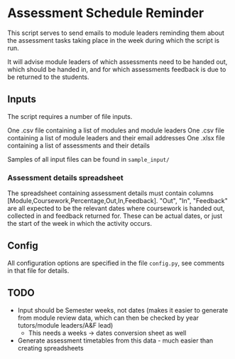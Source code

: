 # Assessment Schedule Reminder

This script serves to send emails to module leaders reminding them about the assessment tasks taking place in the week during which the script is run.

It will advise module leaders of which assessments need to be handed out, which should be handed in, and for which assessments feedback is due to be returned to the students.


## Inputs
The script requires a number of file inputs.

One .csv file containing a list of modules and module leaders
One .csv file containing a list of module leaders and their email addresses
One .xlsx file containing a list of assessments and their details

Samples of all input files can be found in `sample_input/`

### Assessment details spreadsheet
The spreadsheet containing assessment details must contain columns [Module,Coursework,Percentage,Out,In,Feedback]. "Out", "In", "Feedback" are all expected to be the relevant dates where coursework is handed out, collected in and feedback returned for. These can be actual dates, or just the start of the week in which the activity occurs.

## Config

All configuration options are specified in the file `config.py`, see comments in that file for details.

## TODO

* Input should be Semester weeks, not dates (makes it easier to generate from module review data, which can then be checked by year tutors/module leaders/A&F lead)
    * This needs a weeks -> dates conversion sheet as well
* Generate assessment timetables from this data - much easier than creating spreadsheets
